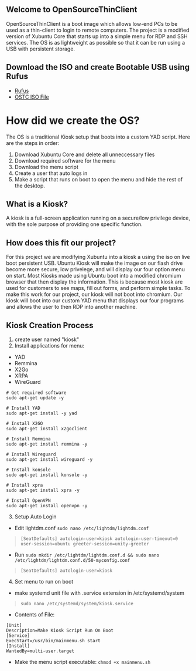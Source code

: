 ## Welcome to OpenSourceThinClient

OpenSourceThinClient is a boot image which allows low-end PCs to be used as a thin-client to login to remote computers. The project is a modified version of Xubuntu Core that starts up into a simple menu for RDP and SSH services. The OS is as lightweight as possible so that it can be run using a USB with persistent storage. 

## Download the ISO and create Bootable USB using Rufus
* [Rufus](https://rufus.ie/en/)
* [OSTC ISO File](https://drive.google.com/file/d/1-OPYNKlGj93tYqQ7Cx7UUDcsYO2PVKAh/view?usp=sharing) 
# How did we create the OS?
The OS is a traditional Kiosk setup that boots into a custom YAD script. Here are the steps in order:
1. Download Xubuntu Core and delete all unneccessary files
2. Download required software for the menu
3. Download the menu script
4. Create a user that auto logs in
5. Make a script that runs on boot to open the menu and hide the rest of the desktop. 
## What is a Kiosk?
A kiosk is a full-screen application running on a secure/low privilege device, with the sole purpose of providing one specific function. 
## How does this fit our project?
For this project we are modifying Xubuntu into a kiosk a using the iso on live boot persistent USB. Ubuntu Kiosk will make the image on our flash drive become more secure, low privelege, and will display our four option menu on start. Most Kiosks made using Ubuntu boot into a modified chromium browser that then display the information. This is because most kiosk are used for customers to see maps, fill out forms, and perform simple tasks. To make this work for our project, our kiosk will not boot into chromium. Our kiosk will boot into our custom YAD menu that displays our four programs and allows the user to then RDP into another machine. 
## Kiosk Creation Process
1. create user named "kiosk"
2. Install applications for menu:
* YAD
* Remmina
* X2Go
* XRPA
* WireGuard
```
# Get required software
sudo apt-get update -y

# Install YAD
sudo apt-get install -y yad

# Install X2GO
sudo apt-get install x2goclient

# Install Remmina
sudo apt-get install remmina -y

# Install Wireguard
sudo apt-get install wireguard -y

# Install konsole
sudo apt-get install konsole -y

# Install xpra
sudo apt-get install xpra -y

# Install OpenVPN
sudo apt-get install openvpn -y
```
3. Setup Auto Login
* Edit lightdm.conf `sudo nano /etc/lightdm/lightdm.conf`
> `[SeatDefaults]
autologin-user=kiosk
autologin-user-timeout=0
user-session=ubuntu
greeter-session=unity-greeter`

* Run `sudo mkdir /etc/lightdm/lightdm.conf.d && sudo nano /etc/lightdm/lightdm.conf.d/50-myconfig.conf`
> `[SeatDefaults]
autologin-user=kiosk`
4. Set menu to run on boot
*  make systemd unit file with .service extension in /etc/systemd/system
> `sudo nano /etc/systemd/system/kiosk.service`
* Contents of File:
```
[Unit]
Description=Make Kiosk Script Run On Boot
[Service]
ExecStart=/usr/bin/mainmenu.sh start
[Install]
WantedBy=multi-user.target
```

* Make the menu script executable: `chmod +x mainmenu.sh`
```
